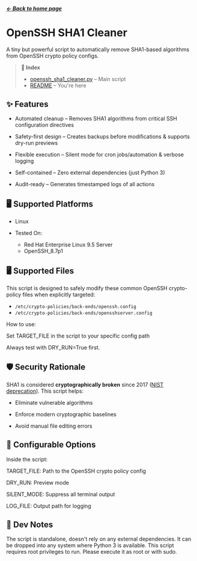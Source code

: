 ##### <a href="/README.md">← Back to home page</a> 
 
 # OpenSSH SHA1 Cleaner 

A tiny but powerful script to automatically remove SHA1-based algorithms from OpenSSH crypto policy configs.

> **📄 Index**
>
> - [openssh_sha1_cleaner.py](../../scripting/linux/openssh_sha1_cleaner.py) – Main script
> - [README](./openssh_sha1_cleaner.md) – You're here


## ✨ Features

- Automated cleanup – Removes SHA1 algorithms from critical SSH configuration directives

- Safety-first design – Creates backups before modifications & supports dry-run previews

- Flexible execution – Silent mode for cron jobs/automation & verbose logging

- Self-contained – Zero external dependencies (just Python 3)

- Audit-ready – Generates timestamped logs of all actions

## 🖥 Supported Platforms

- Linux

- Tested On:

    - Red Hat Enterprise Linux 9.5 Server
    - OpenSSH_8.7p1

## 🖥 Supported Files

This script is designed to safely modify these common OpenSSH crypto-policy files when explicitly targeted:

- `/etc/crypto-policies/back-ends/openssh.config` 
- `/etc/crypto-policies/back-ends/opensshserver.config` 

How to use:

Set TARGET_FILE in the script to your specific config path

Always test with DRY_RUN=True first.

## 🛡 Security Rationale  

 SHA1 is considered **cryptographically broken** since 2017 ([NIST deprecation](https://csrc.nist.gov/Projects/Hash-Functions/NIST-Policy-on-Hash-Functions)). This script helps:  

- Eliminate vulnerable algorithms

- Enforce modern cryptographic baselines

- Avoid manual file editing errors

## 🔧 Configurable Options
Inside the script:

TARGET_FILE: Path to the OpenSSH crypto policy config

DRY_RUN: Preview mode

SILENT_MODE: Suppress all terminal output

LOG_FILE: Output path for logging

## 🧠 Dev Notes
The script is standalone, doesn't rely on any external dependencies. It can be dropped into any system where Python 3 is available. This script requires root privileges to run. Please execute it as root or with sudo.